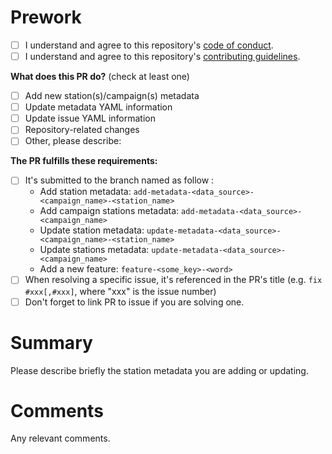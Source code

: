 # Prework

- [ ] I understand and agree to this repository's [code of conduct](https://github.com/ltelab/disdrodb-data/blob/main/CODE_OF_CONDUCT.md).
- [ ] I understand and agree to this repository's [contributing guidelines](https://github.com/ltelab/disdrodb/blob/main/CONTRIBUTING.rst).

**What does this PR do?** (check at least one)

- [ ] Add new station(s)/campaign(s) metadata
- [ ] Update metadata YAML information
- [ ] Update issue YAML information
- [ ] Repository-related changes
- [ ] Other, please describe:

**The PR fulfills these requirements:**

- [ ] It's submitted to the branch named as follow :
  - Add station metadata: `add-metadata-<data_source>-<campaign_name>-<station_name>`
  - Add campaign stations metadata: `add-metadata-<data_source>-<campaign_name>`
  - Update station metadata:  `update-metadata-<data_source>-<campaign_name>-<station_name>`
  - Update stations metadata:  `update-metadata-<data_source>-<campaign_name>`
  - Add a new feature: `feature-<some_key>-<word>`
- [ ] When resolving a specific issue, it's referenced in the PR's title (e.g. `fix #xxx[,#xxx]`, where "xxx" is the issue number)
- [ ] Don't forget to link PR to issue if you are solving one.

# Summary

Please describe briefly the station metadata you are adding or updating.

# Comments

Any relevant comments.
